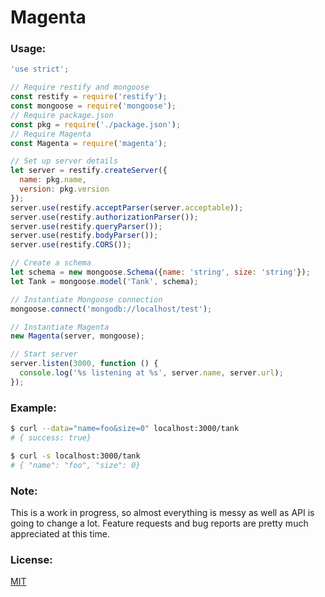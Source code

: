 # Magenta

### Usage:

```javascript
'use strict';

// Require restify and mongoose
const restify = require('restify');
const mongoose = require('mongoose');
// Require package.json
const pkg = require('./package.json');
// Require Magenta
const Magenta = require('magenta');

// Set up server details
let server = restify.createServer({
  name: pkg.name,
  version: pkg.version
});
server.use(restify.acceptParser(server.acceptable));
server.use(restify.authorizationParser());
server.use(restify.queryParser());
server.use(restify.bodyParser());
server.use(restify.CORS());

// Create a schema
let schema = new mongoose.Schema({name: 'string', size: 'string'});
let Tank = mongoose.model('Tank', schema);

// Instantiate Mongoose connection
mongoose.connect('mongodb://localhost/test');

// Instantiate Magenta
new Magenta(server, mongoose);

// Start server
server.listen(3000, function () {
  console.log('%s listening at %s', server.name, server.url);
});
```
### Example:
```bash
$ curl --data="name=foo&size=0" localhost:3000/tank
# { success: true}

$ curl -s localhost:3000/tank
# { "name": "foo", "size": 0}
```

### Note:

This is a work in progress, so almost everything is messy as well as API is going to change a lot. Feature requests and bug reports are pretty much appreciated at this time. 

### License:
[MIT](https://github.com/umayr/magenta/blob/master/LICENSE)
